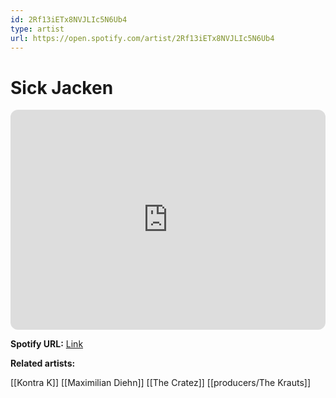```yaml
---
id: 2Rf13iETx8NVJLIc5N6Ub4
type: artist
url: https://open.spotify.com/artist/2Rf13iETx8NVJLIc5N6Ub4
---
```

# Sick Jacken

<iframe style="border-radius:12px" src="https://open.spotify.com/embed/artist/2Rf13iETx8NVJLIc5N6Ub4" width="100%" height="352" frameBorder="0" allowfullscreen="" allow="autoplay; clipboard-write; encrypted-media; fullscreen; picture-in-picture" loading="lazy"></iframe>

**Spotify URL:** [Link](https://open.spotify.com/artist/2Rf13iETx8NVJLIc5N6Ub4)

**Related artists:**

[[Kontra K]]
[[Maximilian Diehn]]
[[The Cratez]]
[[producers/The Krauts]]

